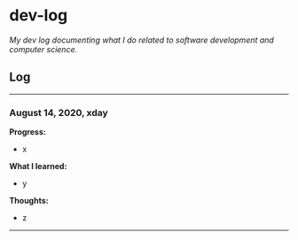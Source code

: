# dev-log

_My dev log documenting what I do related to software development and computer science._

## Log

---

### August 14, 2020, xday

**Progress:**

-   x

**What I learned:**

-   y

**Thoughts:**

-   z

---
